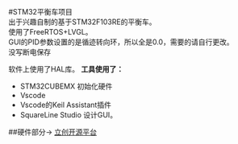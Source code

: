 #STM32平衡车项目  
出于兴趣自制的基于STM32F103RE的平衡车。  
使用了FreeRTOS+LVGL。   
GUI的PID参数设置的是循迹转向环，所以全是0.0，需要的请自行更改。  
没写断电保存

软件上使用了HAL库。 
**工具使用了：**
+ STM32CUBEMX 初始化硬件
+ Vscode
+ Vscode的Keil Assistant插件
+ SquareLine Studio 设计GUI。  

##硬件部分->  [立创开源平台](https://oshwhub.com/lty1696774082/balanced-vehicle_f103re)